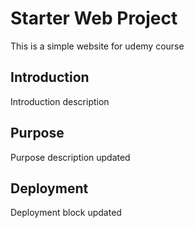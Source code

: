 # Starter Web Project


This is a simple website for udemy course

## Introduction

Introduction description

## Purpose

Purpose description updated

## Deployment

Deployment block updated
